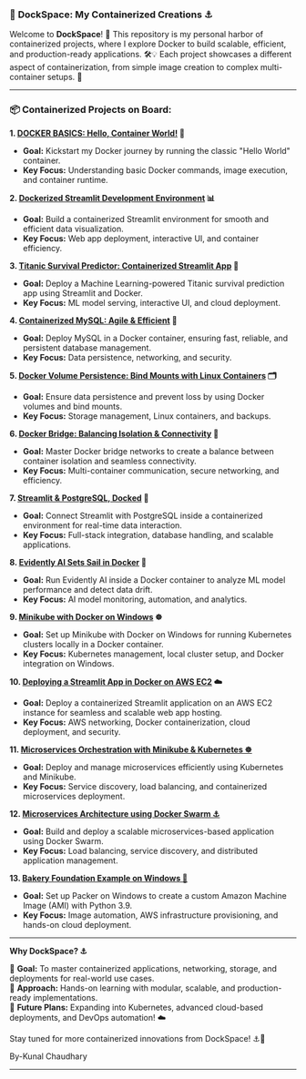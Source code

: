 
### 🐳 **DockSpace: My Containerized Creations ⚓**  

Welcome to **DockSpace**! 🌊 This repository is my personal harbor of containerized projects, where I explore Docker to build scalable, efficient, and production-ready applications. 🛠️💡 Each project showcases a different aspect of containerization, from simple image creation to complex multi-container setups. 🚀  

---

### 📦 **Containerized Projects on Board:**  

**1. [DOCKER BASICS: Hello, Container World!](https://github.com/kunalbhati99/DockSpace-main/tree/main/1.DOCKER%20BASICS_%20Hello%20World) 🐳**  
   - **Goal:** Kickstart my Docker journey by running the classic "Hello World" container.  
   - **Key Focus:** Understanding basic Docker commands, image execution, and container runtime.  

**2. [Dockerized Streamlit Development Environment](https://github.com/kunalbhati99/DockSpace-main/tree/main/2.%20Dockerized%20Streamlit%20Development%20Environment) 📊**  
   - **Goal:** Build a containerized Streamlit environment for smooth and efficient data visualization.  
   - **Key Focus:** Web app deployment, interactive UI, and container efficiency.  

**3. [Titanic Survival Predictor: Containerized Streamlit App](https://github.com/Kunal5520254/DockSpace-main/tree/main/DockSpace-main/3.Titanic%20Survival%20Predictor%20Containerized%20Streamlit%20App) 🚢**  
   - **Goal:** Deploy a Machine Learning-powered Titanic survival prediction app using Streamlit and Docker.  
   - **Key Focus:** ML model serving, interactive UI, and cloud deployment.  

**4. [Containerized MySQL: Agile & Efficient](https://github.com/Kunal5520254/DockSpace-main/tree/main/DockSpace-main/3.Titanic%20Survival%20Predictor%20Containerized%20Streamlit%20App) 🐬**  
   - **Goal:** Deploy MySQL in a Docker container, ensuring fast, reliable, and persistent database management.  
   - **Key Focus:** Data persistence, networking, and security.  

**5. [Docker Volume Persistence: Bind Mounts with Linux Containers](https://github.com/Kunal5520254/DockSpace-main/tree/main/DockSpace-main/4.%20Containerized%20MySQL_%20Agile%20%26%20Efficient%20%F0%9F%90%AC) 🗂️**  
   - **Goal:** Ensure data persistence and prevent loss by using Docker volumes and bind mounts.  
   - **Key Focus:** Storage management, Linux containers, and backups.  

**6. [Docker Bridge: Balancing Isolation & Connectivity](https://github.com/Kunal5520254/DockSpace-main/tree/main/DockSpace-main/5.%20Docker%20Volume%20Persistence_%20Bind%20Mounts%20with%20Linux%20Containers) 🔗**  
   - **Goal:** Master Docker bridge networks to create a balance between container isolation and seamless connectivity.  
   - **Key Focus:** Multi-container communication, secure networking, and efficiency.  

**7. [Streamlit & PostgreSQL, Docked]() 🐘** 
   - **Goal:** Connect Streamlit with PostgreSQL inside a containerized environment for real-time data interaction.  
   - **Key Focus:** Full-stack integration, database handling, and scalable applications.  

**8. [Evidently AI Sets Sail in Docker](https://github.com/Kunal5520254/DockSpace-main/tree/main/DockSpace-main/8.%20Evidently%20AI%20Sets%20Sail%20in%20Docker) 🧠**  
   - **Goal:** Run Evidently AI inside a Docker container to analyze ML model performance and detect data drift.  
   - **Key Focus:** AI model monitoring, automation, and analytics.  

**9. [Minikube with Docker on Windows](https://github.com/Kunal5520254/DockSpace-main/tree/main/DockSpace-main/9.%20Minikube%20with%20Docker%20on%20Windows) ☸️**  
   - **Goal:** Set up Minikube with Docker on Windows for running Kubernetes clusters locally in a Docker container.  
   - **Key Focus:** Kubernetes management, local cluster setup, and Docker integration on Windows.
     
**10. [Deploying a Streamlit App in Docker on AWS EC2](https://github.com/Kunal5520254/DockSpace-main/tree/main/DockSpace-main/10.%20Deploying%20a%20Streamlit%20App%20in%20Docker%20on%20AWS%20EC2) ☁️**
   - **Goal:** Deploy a containerized Streamlit application on an AWS EC2 instance for seamless and scalable web app hosting.  
   - **Key Focus:** AWS networking, Docker containerization, cloud deployment, and security.

**11. [Microservices Orchestration with Minikube & Kubernetes ☸️](https://github.com/Kunal5520254/DockSpace-main/tree/main/DockSpace-main/11.Microservices%20Orchestration%20with%20Minikube%20and%20Kubernetes)**

   - **Goal:** Deploy and manage microservices efficiently using Kubernetes and Minikube.
   - **Key Focus:** Service discovery, load balancing, and containerized microservices deployment.

**12. [Microservices Architecture using Docker Swarm ⚓](https://github.com/Kunal5520254/DockSpace-main/tree/main/DockSpace-main/12.%20Microservices%20Architecture%20using%20Docker%20Swarm)**

   - **Goal:** Build and deploy a scalable microservices-based application using Docker Swarm.
   - **Key Focus:** Load balancing, service discovery, and distributed application management.

**13. [Bakery Foundation Example on Windows 🍞](https://github.com/Kunal5520254/DockSpace-main/tree/main/DockSpace-main/13.%20Bakery%20Foundation%20Example%20on%20Windows)**

   - **Goal:** Set up Packer on Windows to create a custom Amazon Machine Image (AMI) with Python 3.9.
   - **Key Focus:** Image automation, AWS infrastructure provisioning, and hands-on cloud deployment.

---


 **Why DockSpace? ⚓**  

🚀 **Goal:** To master containerized applications, networking, storage, and deployments for real-world use cases.  
🔬 **Approach:** Hands-on learning with modular, scalable, and production-ready implementations.  
🔮 **Future Plans:** Expanding into Kubernetes, advanced cloud-based deployments, and DevOps automation! ☁️  

Stay tuned for more containerized innovations from DockSpace! ⚓🚀  

By-Kunal Chaudhary

---
